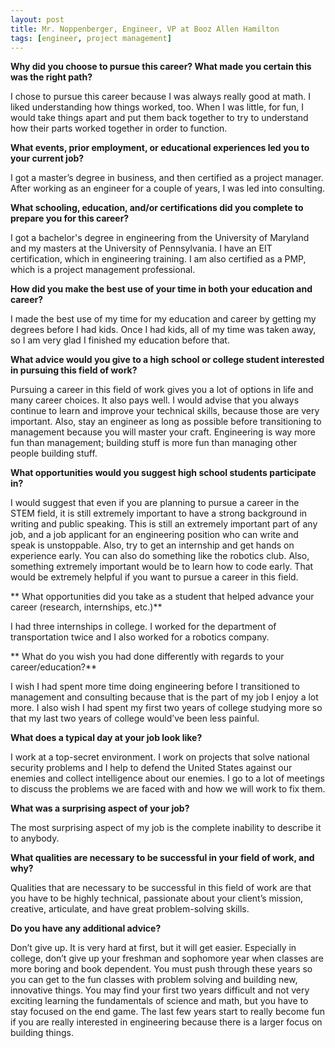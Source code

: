 ```yaml
---
layout: post
title: Mr. Noppenberger, Engineer, VP at Booz Allen Hamilton
tags: [engineer, project management]
---
```


**Why did you choose to pursue this career?  What made you certain this was the right path?**

I chose to pursue this career because I was always really good at math. I liked understanding how things worked, too. When I was little, for fun, I would take things apart and put them back together to try to understand how their parts worked together in order to function.

**What events, prior employment, or educational experiences led you to your current job?**

I got a master’s degree in business, and then certified as a project manager. After working as an engineer for a couple of years, I was led into consulting.

**What schooling, education, and/or certifications did you complete to prepare you for this career?**

I got a bachelor's degree in engineering from the University of Maryland and my masters at the University of Pennsylvania. I have an EIT certification, which in engineering training. I am also certified as a PMP, which is a project management professional.

**How did you make the best use of your time in both your education and career?**

I made the best use of my time for my education and career by getting my degrees before I had kids. Once I had kids, all of my time was taken away, so I am very glad I finished my education before that.

**What advice would you give to a high school or college student interested in pursuing this field of work?**

Pursuing a career in this field of work gives you a lot of options in life and many career choices. It also pays well. I would advise that you always continue to learn and improve your technical skills, because those are very important. Also, stay an engineer as long as possible before transitioning to management because you will master your craft. Engineering is way more fun than management; building stuff is more fun than managing other people building stuff.

**What opportunities would you suggest high school students participate in?**

I would suggest that even if you are planning to pursue a career in the STEM field, it is still extremely important to have a strong background in writing and public speaking. This is still an extremely important part of any job, and a job applicant for an engineering position who can write and speak is unstoppable. Also, try to get an internship and get hands on experience early. You can also do something like the robotics club. Also, something extremely important would be to learn how to code early. That would be extremely helpful if you want to pursue a career in this field.

** What opportunities did you take as a student that helped advance your career (research, internships, etc.)**

I had three internships in college. I worked for the department of transportation twice and I also worked for a robotics company.

** What do you wish you had done differently with regards to your career/education?**

I wish I had spent more time doing engineering before I transitioned to management and consulting because that is the part of my job I enjoy a lot more. I also wish I had spent my first two years of college studying more so that my last two years of college would’ve been less painful.

**What does a typical day at your job look like?**

I work at a top-secret environment. I work on projects that solve national security problems and I help to defend the United States against our enemies and collect intelligence about our enemies. I go to a lot of meetings to discuss the problems we are faced with and how we will work to fix them.

**What was a surprising aspect of your job?**

The most surprising aspect of my job is the complete inability to describe it to anybody.

**What qualities are necessary to be successful in your field of work, and why?**

Qualities that are necessary to be successful in this field of work are that you have to be highly technical, passionate about your client’s mission, creative, articulate, and have great problem-solving skills.

**Do you have any additional advice?**

Don’t give up. It is very hard at first, but it will get easier. Especially in college, don’t give up your freshman and sophomore year when classes are more boring and book dependent. You must push through these years so you can get to the fun classes with problem solving and building new, innovative things. You may find your first two years difficult and not very exciting learning the fundamentals of science and math, but you have to stay focused on the end game. The last few years start to really become fun if you are really interested in engineering because there is a larger focus on building things.
